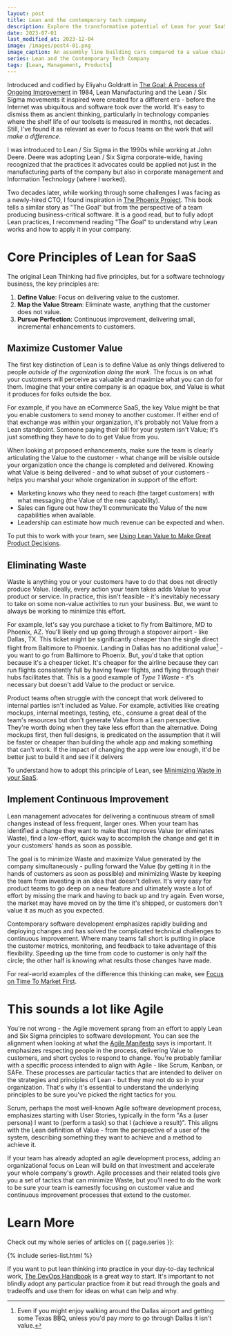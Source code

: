 ```yaml
---
layout: post
title: Lean and the contemporary tech company
description: Explore the transformative potential of Lean for your SaaS and learn how to maximize customer value, eliminate waste, and implement continuous improvement strategies to fuel your success.
date: 2023-07-01
last_modified_at: 2023-12-04
image: /images/post4-01.png
image_caption: An assembly line building cars compared to a value chain creating software.
series: Lean and the Contemporary Tech Company
tags: [Lean, Management, Products]
---
```


Introduced and codified by Eliyahu Goldratt in [The Goal: A Process of Ongoing Improvement](https://a.co/d/5S873wu) in 1984, Lean Manufacturing and the Lean / Six Sigma movements it inspired were created for a different era - before the Internet was ubiquitous and software took over the world.  It's easy to dismiss them as ancient thinking, particularly in technology companies where the shelf life of our toolsets is measured in months, not decades.  Still, I've found it as relevant as ever to focus teams on the work that will _make a difference_. 

I was introduced to Lean / Six Sigma in the 1990s while working at John Deere.  Deere was adopting Lean / Six Sigma corporate-wide, having recognized that the practices it advocates could be applied not just in the manufacturing parts of the company but also in corporate management and Information Technology (where I worked).

Two decades later, while working through some challenges I was facing as a newly-hired CTO, I found inspiration in [The Phoenix Project](https://a.co/d/5ZsSk8o).  This book tells a similar story as "The Goal" but from the perspective of a team producing business-critical software. It is a good read, but to fully adopt Lean practices, I recommend reading "The Goal" to understand why Lean works and how to apply it in your company.

# Core Principles of Lean for SaaS

The original Lean Thinking had five principles, but for a software technology business, the key principles are:

1. **Define Value**: Focus on delivering value to the customer. 
2. **Map the Value Stream**: Eliminate waste, anything that the customer does not value. 
3. **Pursue Perfection**: Continuous improvement, delivering small, incremental enhancements to customers.

## Maximize Customer Value

The first key distinction of Lean is to define Value as only things delivered to people _outside of the organization doing the work_.  The focus is on what your customers will perceive as valuable and maximize what you can do for them.  Imagine that your entire company is an opaque box, and Value is what it produces for folks outside the box.  

For example, if you have an eCommerce SaaS, the key Value might be that you enable customers to send money to another customer.  If either end of that exchange was within your organization, it's probably not Value from a Lean standpoint.  Someone paying their bill for your system isn't Value; it's just something they have to do to get Value from you.

When looking at proposed enhancements, make sure the team is clearly articulating the Value to the customer - what change will be visible outside your organization once the change is completed and delivered.  Knowing what Value is being delivered - and to what subset of your customers - helps you marshal your whole organization in support of the effort:

* Marketing knows who they need to reach (the target customers) with what messaging (the Value of the new capability).
* Sales can figure out how they'll communicate the Value of the new capabilities when available.
* Leadership can estimate how much revenue can be expected and when.

To put this to work with your team, see [Using Lean Value to Make Great Product Decisions](using-lean-value-to-make-great-product-decisions).

## Eliminating Waste

Waste is anything you or your customers have to do that does not directly produce Value.  Ideally, every action your team takes adds Value to your product or service.  In practice, this isn't feasible - it's inevitably necessary to take on some non-value activities to run your business.  But, we want to always be working to minimize this effort.

For example, let's say you purchase a ticket to fly from Baltimore, MD to Phoenix, AZ.  You'll likely end up going through a stopover airport - like Dallas, TX.  This ticket might be significantly cheaper than the single direct flight from Baltimore to Phoenix.  Landing in Dallas has no additional value[^1] - you want to go from Baltimore to Phoenix.  But, you'd take that option because it's a cheaper ticket.  It's cheaper for the airline because they can run flights consistently full by having fewer flights, and flying through their hubs facilitates that.  This is a good example of _Type 1 Waste_ - it's necessary but doesn't add Value to the product or service.

Product teams often struggle with the concept that work delivered to internal parties isn't included as Value.  For example, activities like creating mockups, internal meetings, testing, etc., consume a great deal of the team's resources but don't generate Value from a Lean perspective.  They're worth doing when they take less effort than the alternative.  Doing mockups first, then full designs, is predicated on the assumption that it will be faster or cheaper than building the whole app and making something that can't work.  If the impact of changing the app were low enough, it'd be better just to build it and see if it delivers

To understand how to adopt this principle of Lean, see [Minimizing Waste in your SaaS](minimizing-waste-in-your-saas).

## Implement Continuous Improvement

Lean management advocates for delivering a continuous stream of small changes instead of less frequent, larger ones.  When your team has identified a change they want to make that improves Value (or eliminates Waste), find a low-effort, quick way to accomplish the change and get it in your customers' hands as soon as possible.

The goal is to minimize Waste and maximize Value generated by the company simultaneously - pulling forward the Value (by getting it in the hands of customers as soon as possible) and minimizing Waste by keeping the team from investing in an idea that doesn't deliver.  It's very easy for product teams to go deep on a new feature and ultimately waste a lot of effort by missing the mark and having to back up and try again.  Even worse, the market may have moved on by the time it's shipped, or customers don't value it as much as you expected.

Contemporary software development emphasizes rapidly building and deploying changes and has solved the complicated technical challenges to continuous improvement.  Where many teams fall short is putting in place the customer metrics, monitoring, and feedback to take advantage of this flexibility.  Speeding up the time from code to customer is only half the circle; the other half is knowing what results those changes have made.

For real-world examples of the difference this thinking can make, see [Focus on Time To Market First](focus-on-time-to-market-first).

# This sounds a lot like Agile

You're not wrong - the Agile movement sprang from an effort to apply Lean and Six Sigma principles to software development.  You can see the alignment when looking at what the [Agile Manifesto](https://agilemanifesto.org/) says is important.  It emphasizes respecting people in the process, delivering Value to customers, and short cycles to respond to change.  You're probably familiar with a specific process intended to align with Agile - like Scrum, Kanban, or SAFe.  These processes are particular tactics that are intended to deliver on the strategies and principles of Lean - but they may not do so in your organization.  That's why it's essential to understand the underlying principles to be sure you've picked the right tactics for you.

Scrum, perhaps the most well-known Agile software development process, emphasizes starting with User Stories, typically in the form "As a (user persona) I want to (perform a task) so that I (achieve a result)".  This aligns with the Lean definition of Value - from the perspective of a user of the system, describing something they want to achieve and a method to achieve it.

If your team has already adopted an agile development process, adding an organizational focus on Lean will build on that investment and accelerate your whole company's growth.  Agile processes and their related tools give you a set of tactics that can minimize Waste, but you'll need to do the work to be sure your team is earnestly focusing on customer value and continuous improvement processes that extend to the customer.

# Learn More

Check out my whole series of articles on {{ page.series }}:

{% include series-list.html %}

If you want to put lean thinking into practice in your day-to-day technical work, [The DevOps Handbook](https://a.co/d/9lBeOaZ) is a great way to start.  It's important to not blindly adopt any particular practice from it but read through the goals and tradeoffs and use them for ideas on what can help and why.

[^1]: Even if you might enjoy walking around the Dallas airport and getting some Texas BBQ, unless you'd pay _more_ to go through Dallas it isn't value.